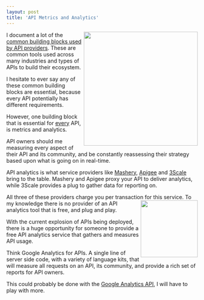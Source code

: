 ```yaml
---
layout: post
title: 'API Metrics and Analytics'
---
```

<img src="http://kinlane-productions.s3.amazonaws.com/google-analytics.png" alt="" width="300" align="right" />I document a lot of the <a title="Common Building Blocks Used By API Providers" href="http://blog.apievangelist.com/2011/03/07/api-area-common-building-blocks/">common building blocks used by API providers</a>.   These are common tools used across many industries and types of APIs to build their ecosystem.<p></p>
I hesitate to ever say any of these common building blocks are essential, because every API potentially has different requirements.<p></p>
However, one building block that is essential for <span style="text-decoration: underline;">every</span> API, is metrics and analytics.<p></p>
API owners should me measuring every aspect of their API and its community, and be constantly reassessing their strategy based upon what is going on in real-time.<p></p>
API analytics is what service providers like <a title="Mashery" href="http://www.mashery.com">Mashery</a>, <a title="Apigee" href="http://www.apigee.com">Apigee</a> and <a href="http://www.3scale.net">3Scale</a> bring to the table.  Mashery and Apigee proxy your API to deliver analytics, while 3Scale provides a plug to gather data for reporting on.<p></p>
All three of these providers charge you per transaction for this service.
<img src="http://kinlane-productions.s3.amazonaws.com/Google-Analytics-Charts-Stack.png" alt="" width="150" align="right" />
To my knowledge there is no provider of an API analytics tool that is free, and plug and play.<p></p>
With the current explosion of APIs being deployed, there is a huge opportunity for someone to provide a free API analytics service that gathers and measures API usage.<p></p>
Think Google Analytics for APIs.  A single line of server side code, with a variety of language kits, that will measure all requests on an API, its community, and provide a rich set of reports for API owners.<p></p>
This could probably be done with the <a title="Google Analytics API" href="http://code.google.com/apis/analytics/docs/tracking/home.html">Google Analytics API</a>, I will have to play with more.